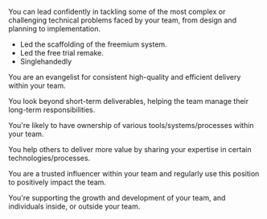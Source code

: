 You can lead confidently in tackling some of the most complex or challenging technical problems faced by your team, from design and planning to implementation.
- Led the scaffolding of the freemium system.
- Led the free trial remake.
- Singlehandedly 

You are an evangelist for consistent high-quality and efficient delivery within your team.

You look beyond short-term deliverables, helping the team manage their long-term responsibilities.

You're likely to have ownership of various tools/systems/processes within your team.

You help others to deliver more value by sharing your expertise in certain technologies/processes.

You are a trusted influencer within your team and regularly use this position to positively impact the team.

You're supporting the growth and development of your team, and individuals inside, or outside your team.